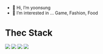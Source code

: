- 👋 Hi, I’m yoonsung
- 👀 I’m interested in ...
Game, Fashion, Food

<h1>Thec Stack</h1>
<img src="https://img.shields.io/badge/Python-3766AB?style=flat-square&logo=Python&logoColor=white"/>
<img src="https://img.shields.io/badge/Java-db4237?style=flat-square&logo=Java&logoColor=white"/>
<img src="https://img.shields.io/badge/javascript-e3d730?style=flat-square&logo=Java&logoColor=white"/>
<img src="https://img.shields.io/badge/Spring-30e336?style=flat-square&logo=Java&logoColor=white"/>

<!---
sinhyez/sinhyez is a ✨ special ✨ repository because its `README.md` (this file) appears on your GitHub profile.
You can click the Preview link to take a look at your changes.
--->
